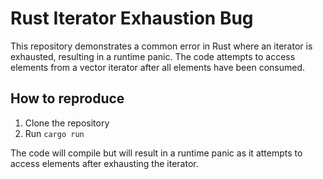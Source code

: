 # Rust Iterator Exhaustion Bug

This repository demonstrates a common error in Rust where an iterator is exhausted, resulting in a runtime panic. The code attempts to access elements from a vector iterator after all elements have been consumed.

## How to reproduce

1. Clone the repository
2. Run `cargo run`

The code will compile but will result in a runtime panic as it attempts to access elements after exhausting the iterator.